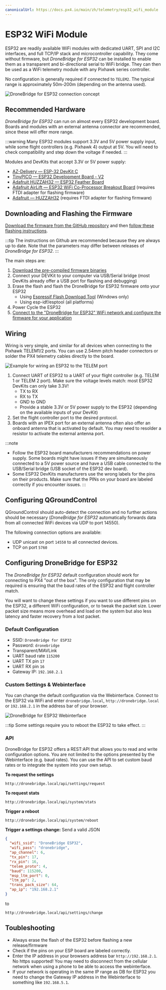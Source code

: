 ```yaml
---
canonicalUrl: https://docs.px4.io/main/zh/telemetry/esp32_wifi_module
---
```


# ESP32 WiFi Module

ESP32 are readily available WiFi modules with dedicated UART, SPI and I2C interfaces, and full TCP/IP stack and microcontroller capability. They come without firmware, but *DroneBridge for ESP32* can be installed to enable them as a transparent and bi-directional serial to WiFi bridge. They can then be used as a WiFi telemetry module with any Pixhawk series controller.

No configuration is generally required if connected to `TELEM2`. The typical range is approximately 50m-200m (depending on the antenna used).

![DroneBridge for ESP32 connection concept](../../assets/peripherals/telemetry/esp32/db_ESP32_setup.png)


## Recommended Hardware

*DroneBridge for ESP32* can run on almost every ESP32 development board. Boards and modules with an external antenna connector are recommended, since these will offer more range.

:::warning
Many ESP32 modules support 3.3V and 5V power supply input, while some flight controllers (e.g. Pixhawk 4) output at 5V.
You will need to check compatibility and step down the voltage if needed.
:::

Modules and DevKits that accept 3.3V or 5V power supply:
* [AZ-Delivery — ESP-32 DevKit C](https://www.az-delivery.de/en/products/esp-32-dev-kit-c-v4)
* [TinyPICO — ESP32 Development Board - V2](https://www.adafruit.com/product/4335)
* [Adafruit HUZZAH32 — ESP32 Feather Board](https://www.adafruit.com/product/3405)
* [Adafruit AirLift — ESP32 WiFi Co-Processor Breakout Board](https://www.adafruit.com/product/4201) (requires FTDI adapter for flashing firmware)
* [Adafruit — HUZZAH32](https://www.adafruit.com/product/4172) (requires FTDI adapter for flashing firmware)


## Downloading and Flashing the Firmware

[Download the firmware from the GitHub repository](https://github.com/DroneBridge/ESP32/releases) and then [follow these flashing instructions](https://github.com/DroneBridge/ESP32#installationflashing-using-precompiled-binaries).

:::tip
The instructions on Github are recommended because they are always up to date. Note that the parameters may differ between releases of *DroneBridge for ESP32*.
:::

The main steps are:
1. [Download the pre-compiled firmware binaries](https://github.com/DroneBridge/ESP32/releases)
1. Connect your DEVKit to your computer via USB/Serial bridge (most DevKits already offer a USB port for flashing and debugging)
1. Erase the flash and flash the DroneBridge for ESP32 firmware onto your ESP32
   * Using [Espressif Flash Download Tool](https://www.espressif.com/en/support/download/other-tools) (Windows only)
   * Using esp-idf/esptool (all platforms)
1. Power Cycle the ESP32
1. [Connect to the "DroneBridge for ESP32" WiFi network and configure the firmware for your application](#configuring-dronebridge-for-esp32)


## Wiring

Wiring is very simple, and similar for all devices when connecting to the Pixhawk TELEM1/2 ports. You can use 2.54mm pitch header connectors or solder the PX4 telemetry cables directly to the board.

![Example for wiring an ESP32 to the TELEM port](../../assets/peripherals/telemetry/esp32/pixhawk_wiring.png)

1. Connect UART of ESP32 to a UART of your flight controller (e.g. TELEM 1 or TELEM 2 port). Make sure the voltage levels match: most ESP32 DevKits can only take 3.3V!
   * TX to RX
   * RX to TX
   * GND to GND
   * Provide a stable 3.3V or 5V power supply to the ESP32 (depending on the available inputs of your DevKit)
1. Set the flight controller port to the desired protocol.
1. Boards with an IPEX port for an external antenna often also offer an onboard antenna that is activated by default. You may need to resolder a resistor to activate the external antenna port.


:::note
- Follow the ESP32 board manufacturers recommendations on power supply. Some boards might have issues if they are simultaneously connected to a 5V power source and have a USB cable connected to the USB/Serial bridge (USB socket of the ESP32 dev board).
- Some ESP32 DevKits manufacturers use the wrong labels for the pins on their products. Make sure that the PINs on your board are labeled correctly if you encounter issues.
:::

## Configuring QGroundControl

QGroundControl should auto-detect the connection and no further actions should be necessary (*DroneBridge for ESP32* automatically forwards data from all connected WiFi devices via UDP to port 14550).

The following connection options are available:
* UDP unicast on port `14550` to all connected devices.
* TCP on port `5760`


## Configuring DroneBridge for ESP32

The *DroneBridge for ESP32* default configuration should work for connecting to PX4 "out of the box". The only configuration that may be required is ensuring that the baud rates of the ESP32 and flight controller match.

You will want to change these settings if you want to use different pins on the ESP32, a different WiFi configuration, or to tweak the packet size. Lower packet size means more overhead and load on the system but also less latency and faster recovery from a lost packet.

### Default Configuration

* SSID: `DroneBridge for ESP32`
* Password: `dronebridge`
* Transparent/MAVLink
* UART baud rate `115200`
* UART TX pin `17`
* UART RX pin `16`
* Gateway IP: `192.168.2.1`

### Custom Settings & Webinterface

You can change the default configuration via the Webinterface. Connect to the ESP32 via WiFi and enter `dronebridge.local`, `http://dronebridge.local` or `192.168.2.1` in the address bar of your browser.

![DroneBridge for ESP32 Webinterface](../../assets/peripherals/telemetry/esp32/dbesp32_webinterface.png)

:::tip
Some settings require you to reboot the ESP32 to take effect.
:::

### API

DroneBridge for ESP32 offers a REST:API that allows you to read and write configuration options. You are not limited to the options presented by the Webinterface (e.g. baud rates). You can use the API to set custom baud rates or to integrate the system into your own setup.

**To request the settings**
``` http request
http://dronebridge.local/api/settings/request
```

**To request stats**
``` http request
http://dronebridge.local/api/system/stats
```

**Trigger a reboot**
``` http request
http://dronebridge.local/api/system/reboot
```

**Trigger a settings change:** Send a valid JSON
``` json
{
  "wifi_ssid": "DroneBridge ESP32",
  "wifi_pass": "dronebridge",
  "ap_channel": 6,
  "tx_pin": 17,
  "rx_pin": 16,
  "telem_proto": 4,
  "baud": 115200,
  "msp_ltm_port": 0,
  "ltm_pp": 2,
  "trans_pack_size": 64,
  "ap_ip": "192.168.2.1"
}
```
to
``` http request
http://dronebridge.local/api/settings/change
```

## Toubleshooting

* Always erase the flash of the ESP32 before flashing a new release/firmware
* Check if the pins on your ESP board are labeled correctly.
* Enter the IP address in your browsers address bar `http://192.168.2.1`. No https supported! You may need to disconnect from the cellular network when using a phone to be able to access the webinterface.
* If your network is operating in the same IP range as DB for ESP32 you need to change the Gateway IP address in the Webinterface to something like `192.168.5.1`.